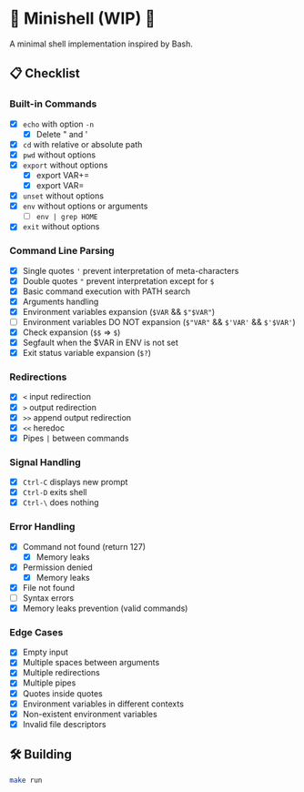 # 🚧  Minishell (WIP) 🚧

A minimal shell implementation inspired by Bash.

## 📋 Checklist

### Built-in Commands
- [x] `echo` with option `-n`
  - [x] Delete " and '
- [x] `cd` with relative or absolute path
- [x] `pwd` without options
- [x] `export` without options
  - [x] export VAR+=
  - [x] export VAR=
- [x] `unset` without options
- [x] `env` without options or arguments
  - [ ] `env | grep HOME`
- [x] `exit` without options

### Command Line Parsing
- [x] Single quotes `'` prevent interpretation of meta-characters
- [x] Double quotes `"` prevent interpretation except for `$`
- [x] Basic command execution with PATH search
- [x] Arguments handling
- [x] Environment variables expansion (`$VAR` && `$"$VAR"`)
- [ ] Environment variables DO NOT expansion (`$"VAR"` && `$'VAR'` && `$'$VAR'`)
- [x] Check expansion (`$$` => `$`)
- [x] Segfault when the $VAR in ENV is not set
- [x] Exit status variable expansion (`$?`)

### Redirections
- [x] `<` input redirection
- [x] `>` output redirection
- [x] `>>` append output redirection
- [x] `<<` heredoc
- [x] Pipes `|` between commands

### Signal Handling
- [x] `Ctrl-C` displays new prompt
- [x] `Ctrl-D` exits shell
- [x] `Ctrl-\` does nothing

### Error Handling
- [x] Command not found (return 127)
  - [x] Memory leaks
- [x] Permission denied
  - [x] Memory leaks
- [x] File not found
- [ ] Syntax errors
- [x] Memory leaks prevention (valid commands)

### Edge Cases
- [x] Empty input
- [x] Multiple spaces between arguments
- [x] Multiple redirections
- [x] Multiple pipes
- [x] Quotes inside quotes
- [x] Environment variables in different contexts
- [x] Non-existent environment variables
- [x] Invalid file descriptors

## 🛠️ Building

```bash
make run
```
